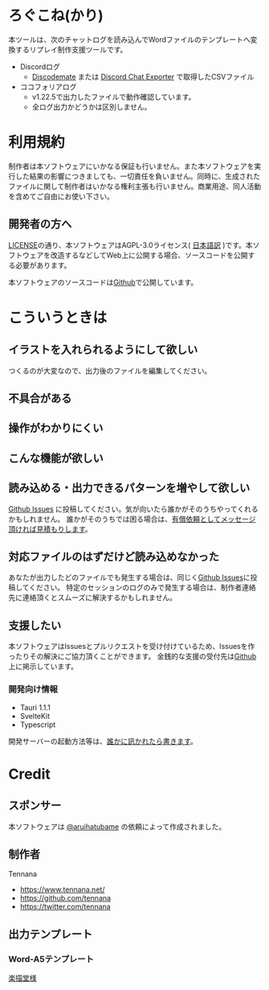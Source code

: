 # ろぐこね(かり)
本ツールは、次のチャットログを読み込んでWordファイルのテンプレートへ変換するリプレイ制作支援ツールです。

- Discordログ
	- [Discodemate](https://chrome.google.com/webstore/detail/discord/ofjlibelpafmdhigfgggickpejfomamk) または [Discord Chat Exporter](https://github.com/Tyrrrz/DiscordChatExporter) で取得したCSVファイル
- ココフォリアログ
	- v1.22.5で出力したファイルで動作確認しています。
	- 全ログ出力かどうかは区別しません。

# 利用規約
制作者は本ソフトウェアにいかなる保証も行いません。また本ソフトウェアを実行した結果の影響につきましても、一切責任を負いません。同時に、生成されたファイルに関して制作者はいかなる権利主張も行いません。商業用途、同人活動を含めてご自由にお使い下さい。

## 開発者の方へ
[LICENSE](https://github.com/tennana/trpg-logcone/blob/master/LICENSE)の通り、本ソフトウェアはAGPL-3.0ライセンス( [日本語訳](https://licenses.opensource.jp/AGPL-3.0/AGPL-3.0.html) )です。本ソフトウェアを改造するなどしてWeb上に公開する場合、ソースコードを公開する必要があります。

本ソフトウェアのソースコードは[Github](https://github.com/tennana/trpg-logcone)で公開しています。

# こういうときは
## イラストを入れられるようにして欲しい
つくるのが大変なので、出力後のファイルを編集してください。

## 不具合がある
## 操作がわかりにくい
## こんな機能が欲しい
## 読み込める・出力できるパターンを増やして欲しい
[Github Issues](https://github.com/tennana/trpg-logcone/issues) に投稿してください。気が向いたら誰かがそのうちやってくれるかもしれません。
誰かがそのうちでは困る場合は、[有償依頼としてメッセージ頂ければ見積もりします](https://tsunagu.cloud/users/tennana_tef)。

## 対応ファイルのはずだけど読み込めなかった
あなたが出力したどのファイルでも発生する場合は、同じく[Github Issues](https://github.com/tennana/trpg-logcone/issues)に投稿してください。
特定のセッションのログのみで発生する場合は、制作者連絡先に連絡頂くとスムーズに解決するかもしれません。

## 支援したい
本ソフトウェアはIssuesとプルリクエストを受け付けているため、Issuesを作ったりその解決にご協力頂くことができます。
金銭的な支援の受付先は[Github](https://github.com/tennana/trpg-logcone)上に掲示しています。

### 開発向け情報
- Tauri 1.1.1
- SvelteKit
- Typescript

開発サーバーの起動方法等は、[誰かに訊かれたら書きます](http://scp-jp.wikidot.com/scp-j)。

# Credit
## スポンサー
本ソフトウェアは [@aruihatubame](https://twitter.com/aruihatubame) の依頼によって作成されました。

## 制作者
Tennana

- https://www.tennana.net/
- https://github.com/tennana
- https://twitter.com/tennana

## 出力テンプレート
### Word-A5テンプレート
[楽描堂様](http://nameless.2box.jp/rakugakidou/index.html)
